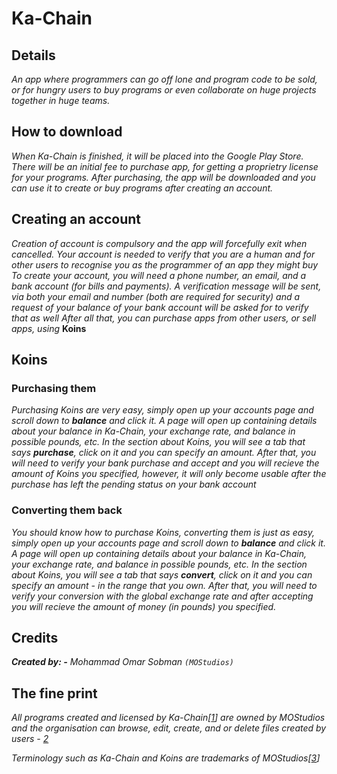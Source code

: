 # Ka-Chain

## Details

*An app where programmers can go off lone and program code to be sold,*
*or for hungry users to buy programs or even collaborate on huge projects*
*together in huge teams.*

## How to download

*When Ka-Chain is finished, it will be placed into the Google Play Store.*
*There will be an initial fee to purchase app, for getting a proprietry*
*license for your programs. After purchasing, the app will be downloaded*
*and you can use it to create or buy programs after creating an account.*

## Creating an account

*Creation of account is compulsory and the app will forcefully exit when*
*cancelled. Your account is needed to verify that you are a human and for*
*other users to recognise you as the programmer of an app they might buy*
*To create your account, you will need a phone number, an email, and a bank*
*account (for bills and payments). A verification message will be sent, via*
*both your email and number (both are required for security) and a request of*
*your balance of your bank account will be asked for to verify that as well*
*After all that, you can purchase apps from other users, or sell apps, using*
**Koins**

## Koins

### Purchasing them

*Purchasing Koins are very easy, simply open up your accounts page and*
*scroll down to **balance** and click it. A page will open up containing*
*details about your balance in Ka-Chain, your exchange rate, and balance*
*in possible pounds, etc. In the section about Koins, you will see a tab*
*that says **purchase**, click on it and you can specify an amount. After*
*that, you will need to verify your bank purchase and accept and you will*
*recieve the amount of Koins you specified, however, it will only become*
*usable after the purchase has left the pending status on your bank account*

### Converting them back

*You should know how to purchase Koins, converting them is just as easy,*
*simply open up your accounts page and scroll down to **balance** and click*
*it. A page will open up containing details about your balance in Ka-Chain,*
*your exchange rate, and balance in possible pounds, etc. In the section about*
*Koins, you will see a tab that says **convert**, click on it and you can*
*specify an amount - in the range that you own. After that, you will need to*
*verify your conversion with the global exchange rate and after accepting*
*you will recieve the amount of money (in pounds) you specified.*

## Credits
***Created by: -** Mohammad Omar Sobman `(MOStudios)`*

## The fine print

*All programs created and licensed by Ka-Chain[[1](https://github.com/Mohammad-Omar-S/Ka-Chain/blob/main/COPYRIGHT)] are owned*
*by MOStudios and the organisation can browse, edit, create, and or delete*
*files created by users - [2](https://github.com/Mohammad-Omar-S/Ka-Chain/blob/main/COPYRIGHT)*

*Terminology such as Ka-Chain and Koins are trademarks of MOStudios[[3](https://github.com/Mohammad-Omar-S/Ka-Chain/blob/main/COPYRIGHT)]*
